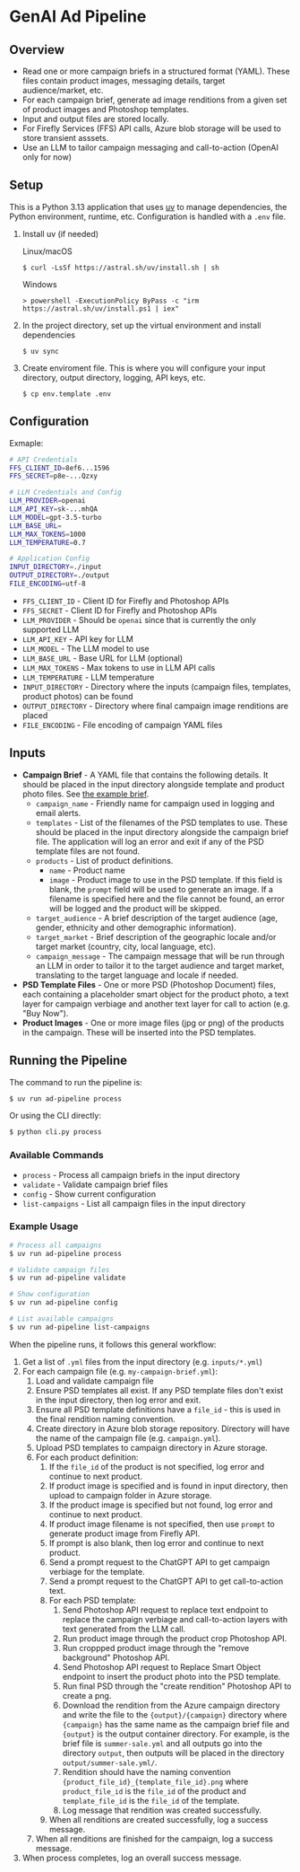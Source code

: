 # GenAI Ad Pipeline

## Overview

* Read one or more campaign briefs in a structured format (YAML). These files
  contain product images, messaging details, target audience/market, etc.
* For each campaign brief, generate ad image renditions from a given set of
  product images and Photoshop templates.
* Input and output files are stored locally.
* For Firefly Services (FFS) API calls, Azure blob storage will be used to store
  transient asssets.
* Use an LLM to tailor campaign messaging and call-to-action (OpenAI only for
  now)

## Setup

This is a Python 3.13 application that uses [uv](https://docs.astral.sh/uv/) to
manage dependencies, the Python environment, runtime, etc. Configuration is
handled with a `.env` file.

1. Install uv (if needed)
   
   Linux/macOS
   
   ```
   $ curl -LsSf https://astral.sh/uv/install.sh | sh
   ```
   
   Windows
   
   ```
   > powershell -ExecutionPolicy ByPass -c "irm https://astral.sh/uv/install.ps1 | iex"
   ```

2. In the project directory, set up the virtual environment and install
   dependencies

   ```
   $ uv sync
   ```
   
3. Create enviroment file. This is where you will configure your input
   directory, output directory, logging, API keys, etc.

   ```
   $ cp env.template .env
   ```

## Configuration

Exmaple:

``` sh
# API Credentials
FFS_CLIENT_ID=8ef6...1596
FFS_SECRET=p8e-...Qzxy

# LLM Credentials and Config
LLM_PROVIDER=openai
LLM_API_KEY=sk-...mhQA
LLM_MODEL=gpt-3.5-turbo
LLM_BASE_URL=
LLM_MAX_TOKENS=1000
LLM_TEMPERATURE=0.7

# Application Config
INPUT_DIRECTORY=./input
OUTPUT_DIRECTORY=./output
FILE_ENCODING=utf-8
```

* `FFS_CLIENT_ID` - Client ID for Firefly and Photoshop APIs
* `FFS_SECRET` - Client ID for Firefly and Photoshop APIs
* `LLM_PROVIDER` - Should be `openai` since that is currently the only supported
  LLM
* `LLM_API_KEY` - API key for LLM
* `LLM_MODEL` - The LLM model to use
* `LLM_BASE_URL` - Base URL for LLM (optional)
* `LLM_MAX_TOKENS` - Max tokens to use in LLM API calls
* `LLM_TEMPERATURE` - LLM temperature
* `INPUT_DIRECTORY` - Directory where the inputs (campaign files, templates,
  product photos) can be found
* `OUTPUT_DIRECTORY` - Directory where final campaign image renditions are
  placed
* `FILE_ENCODING` - File encoding of campaign YAML files

## Inputs

* **Campaign Brief** - A YAML file that contains the following details. It
  should be placed in the input directory alongside template and product photo
  files. See [the example brief](example-inputs/example-brief.yml).
  * `campaign_name` - Friendly name for campaign used in logging and email
    alerts.
  * `templates` - List of the filenames of the PSD templates to use. These
    should be placed in the input directory alongside the campaign brief file.
    The application will log an error and exit if any of the PSD template files
    are not found.
  * `products` - List of product definitions.
    * `name` - Product name
    * `image` - Product image to use in the PSD template. If this field is
      blank, the `prompt` field will be used to generate an image. If a filename
      is specified here and the file cannot be found, an error will be logged
      and the product will be skipped.
  * `target_audience` - A brief description of the target audience (age, gender,
    ethnicity and other demographic information).
  * `target_market` - Brief description of the geographic locale and/or target
    market (country, city, local language, etc).
  * `campaign_message` - The campaign message that will be run through an LLM in
    order to tailor it to the target audience and target market, translating to
    the target language and locale if needed.
* **PSD Template Files** - One or more PSD (Photoshop Document) files, each
  containing a placeholder smart object for the product photo, a text layer for
  campaign verbiage and another text layer for call to action (e.g. "Buy Now").
* **Product Images** - One or more image files (jpg or png) of the products in
  the campaign. These will be inserted into the PSD templates.

## Running the Pipeline

The command to run the pipeline is:

``` sh
$ uv run ad-pipeline process
```

Or using the CLI directly:

``` sh
$ python cli.py process
```

### Available Commands

- `process` - Process all campaign briefs in the input directory
- `validate` - Validate campaign brief files
- `config` - Show current configuration
- `list-campaigns` - List all campaign files in the input directory

### Example Usage

``` sh
# Process all campaigns
$ uv run ad-pipeline process

# Validate campaign files
$ uv run ad-pipeline validate

# Show configuration
$ uv run ad-pipeline config

# List available campaigns
$ uv run ad-pipeline list-campaigns
```

When the pipeline runs, it follows this general workflow:

1. Get a list of `.yml` files from the input directory (e.g. `inputs/*.yml`)
2. For each campaign file (e.g. `my-campaign-brief.yml`):
   1. Load and validate campaign file
   2. Ensure PSD templates all exist. If any PSD template files don't exist in the
   input directory, then log error and exit.
   3. Ensure all PSD template definitions have a `file_id` - this is used in the
   final rendition naming convention.
   4. Create directory in Azure blob storage repository. Directory will have the
   name of the campaign file (e.g. `campaign.yml`).
   5. Upload PSD templates to campaign directory in Azure storage.
   6. For each product definition:
      1. If the `file_id` of the product is not specified, log error and continue
          to next product.
      2. If product image is specified and is found in input directory, then upload
          to campaign folder in Azure storage.
      3. If the product image is specified but not found, log error and continue to
          next product.
      4. If product image filename is not specified, then use `prompt` to generate
          product image from Firefly API.
      5. If prompt is also blank, then log error and continue to next product.
      6. Send a prompt request to the ChatGPT API to get campaign verbiage for the
          template.
      7. Send a prompt request to the ChatGPT API to get call-to-action text.
      8. For each PSD template:
          1. Send Photoshop API request to replace text endpoint to replace the
              campaign verbiage and call-to-action layers with text generated from
              the LLM call.
          2. Run product image through the product crop Photoshop API.
          3. Run croppped product image through the "remove background" Photoshop API.
          4. Send Photoshop API request to Replace Smart Object endpoint to insert
              the product photo into the PSD template.
          5. Run final PSD through the "create rendition" Photoshop API to create a
              png.
          6. Download the rendition from the Azure campaign directory and write the
              file to the `{output}/{campaign}` directory where `{campaign}` has the
              same name as the campaign brief file and `{output}` is the output
              container directory. For example, is the brief file is
              `summer-sale.yml` and all outputs go into the directory `output`, then
              outputs will be placed in the directory `output/summer-sale.yml/`.
          7. Rendition should have the naming convention
              `{product_file_id}_{template_file_id}.png` where `product_file_id` is
              the `file_id` of the product and `template_file_id` is the `file_id` of
              the template.
          8. Log message that rendition was created successfully.
      9. When all renditions are created successfully, log a success message.
   7. When all renditions are finished for the campaign, log a success message.
3. When process completes, log an overall success message.
